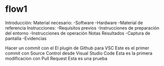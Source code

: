 # flow1
Introducción:
Material necesario:
  -Software
  -Hardware
  -Material de referencia
Instrucciones:
  -Requisitos previos
  -Instrucciones de preparación del entorno 
  -Instrucciones de operación
  Notas 
  Resultados
    -Captura de pantalla
    -Evidencias
  
Hacer un commit con el El plugin de Github para VSC
Este es el primer commit con Source Control desde Visual Studio Code
Esta es la primera modificacion con Pull Request
Esta es una prueba 
